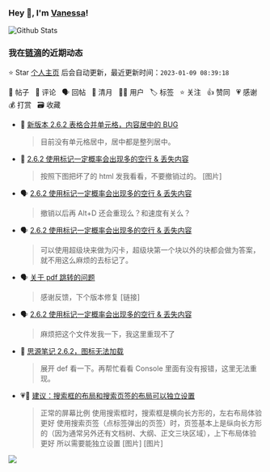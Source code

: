 ### Hey 👋, I'm [Vanessa](http://vanessa.b3log.org/)!

![Github Stats](https://github-readme-stats.vercel.app/api?username=Vanessa219&show_icons=true)

<!--events start -->

### 我在[链滴](https://ld246.com)的近期动态

⭐️ Star [个人主页](https://github.com/Vanessa219/Vanessa219) 后会自动更新，最近更新时间：`2023-01-09 08:39:18`

📝 帖子 &nbsp; 💬 评论 &nbsp; 🗣 回帖 &nbsp; 🌙 清月 &nbsp; 👨‍💻 用户 &nbsp; 🏷️ 标签 &nbsp; ⭐️ 关注 &nbsp; 👍 赞同 &nbsp; 💗 感谢 &nbsp; 💰 打赏 &nbsp; 🗃 收藏

* 💬 [新版本 2.6.2 表格合并单元格，内容居中的 BUG](https://ld246.com/article/1672998580823/comment/1673058030052#comments)

  > 目前没有单元格居中，居中都是整列居中。
* 💬 [2.6.2 使用标记一定概率会出现多的空行 &amp; 丢失内容](https://ld246.com/article/1672929892880/comment/1673057210403#comments)

  > 按照下图把坏了的 html 发我看看，不要撤销过的。 [图片]
* 🗣 [2.6.2 使用标记一定概率会出现多的空行 &amp; 丢失内容](https://ld246.com/article/1672929892880/comment/1673009705561#comments)

  > 撤销以后再 Alt+D 还会重现么？和速度有关么？
* 🗣 [2.6.2 使用标记一定概率会出现多的空行 &amp; 丢失内容](https://ld246.com/article/1672929892880/comment/1673005937136#comments)

  > 可以使用超级块来做为闪卡，超级块第一个块以外的块都会做为答案，就不用这么麻烦的去标记了。
* 🗣 [关于 pdf 跳转的问题](https://ld246.com/article/1672800421476/comment/1672823360594#comments)

  > 感谢反馈，下个版本修复 [链接]
* 🗣 [2.6.2 使用标记一定概率会出现多的空行 &amp; 丢失内容](https://ld246.com/article/1672929892880/comment/1672970157924#comments)

  > 麻烦把这个文件发我一下，我这里重现不了
* 💬 [思源笔记 2.6.2，图标无法加载](https://ld246.com/article/1672811562871/comment/1672812373317#comments)

  > 展开 def 看一下。再帮忙看看 Console 里面有没有报错，这里无法重现。
* 💗📝 [建议：搜索框的布局和搜索页签的布局可以独立设置](https://ld246.com/article/1672760983132)

  > 正常的屏幕比例 使用搜索框时，搜索框是横向长方形的，左右布局体验更好 使用搜索页签（点标签弹出的页签）时，页签基本上是纵向长方形的（因为通常另外还有文档树、大纲、正文三块区域），上下布局体验更好 所以需要能独立设置 [图片] [图片]


<!--events end -->

<a title="Hits" target="_blank" href="https://github.com/Vanessa219/Vanessa219"><img src="https://hits.b3log.org/Vanessa219/Vanessa219.svg"></a>
